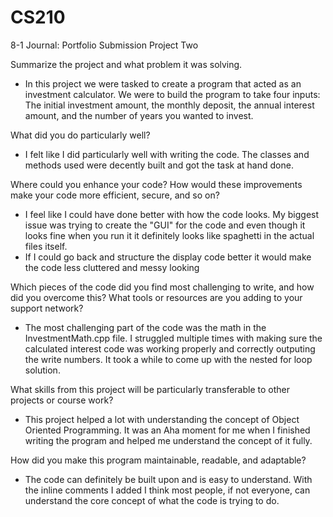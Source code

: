 # CS210
8-1 Journal: Portfolio Submission Project Two

Summarize the project and what problem it was solving.
- In this project we were tasked to create a program that acted as an investment calculator. We were to build the program to take four inputs: The initial investment amount, the monthly deposit, the annual interest amount, and the number of years you wanted to invest.
  
What did you do particularly well?
- I felt like I did particularly well with writing the code. The classes and methods used were decently built and got the task at hand done.
  
Where could you enhance your code? How would these improvements make your code more efficient, secure, and so on?
- I feel like I could have done better with how the code looks. My biggest issue was trying to create the "GUI" for the code and even though it looks fine when you run it it definitely looks like spaghetti in the actual files itself.
- If I could go back and structure the display code better it would make the code less cluttered and messy looking
  
Which pieces of the code did you find most challenging to write, and how did you overcome this? What tools or resources are you adding to your support network?
- The most challenging part of the code was the math in the InvestmentMath.cpp file. I struggled multiple times with making sure the calculated interest code was working properly and correctly outputing the write numbers. It took a while to come up with the nested for loop solution.
  
What skills from this project will be particularly transferable to other projects or course work?
- This project helped a lot with understanding the concept of Object Oriented Programming. It was an Aha moment for me when I finished writing the program and helped me understand the concept of it fully.
  
How did you make this program maintainable, readable, and adaptable?
- The code can definitely be built upon and is easy to understand. With the inline comments I added I think most people, if not everyone, can understand the core concept of what the code is trying to do.

